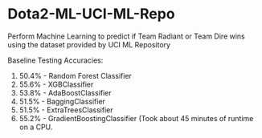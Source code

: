 # Dota2-ML-UCI-ML-Repo
Perform Machine Learning to predict if Team Radiant or Team Dire wins using the dataset provided by UCI ML Repository

Baseline Testing Accuracies: 

  1. 50.4% - Random Forest Classifier
  2. 55.6% - XGBClassifier
  3. 53.8% - AdaBoostClassifier
  4. 51.5% - BaggingClassifier
  5. 51.5% - ExtraTreesClassifier
  6. 55.2% - GradientBoostingClassifier (Took about 45 minutes of runtime on a CPU.
